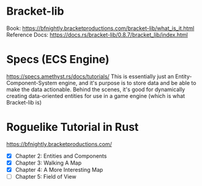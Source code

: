 # Bracket-lib
Book: https://bfnightly.bracketproductions.com/bracket-lib/what_is_it.html
Reference Docs: https://docs.rs/bracket-lib/0.8.7/bracket_lib/index.html

# Specs (ECS Engine)
https://specs.amethyst.rs/docs/tutorials/
This is essentially just an Entity-Component-System engine, and it's purpose is to store data and be able to make the data actionable. Behind the scenes, it's good for dynamically creating data-oriented entities for use in a game engine (which is what Bracket-lib is)

# Roguelike Tutorial in Rust
https://bfnightly.bracketproductions.com/

- [x] Chapter 2: Entities and Components
- [x] Chapter 3: Walking A Map
- [x] Chapter 4: A More Interesting Map
- [ ] Chapter 5: Field of View